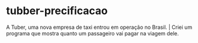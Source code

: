 # tubber-precificacao
A Tuber, uma nova empresa de taxi entrou em operação no Brasil. | Criei um programa que mostra quanto um passageiro vai pagar na viagem dele.
